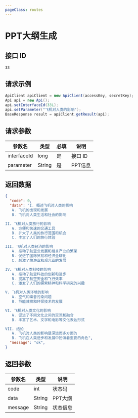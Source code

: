 ```yaml
---
pageClass: routes
---
```


# PPT大纲生成 <Badge text="正常" type="tip"/>

## 接口 ID

``` 
33
```

## 请求示例

``` java
ApiClient apiClient = new ApiClient(accessKey, secretKey);
Api api = new Api();
api.setInterfaceId(33L);
api.setParameter("飞机对人类的影响");
BaseResponse result = apiClient.getResult(api);
```

## 请求参数

| 参数名      | 类型   | 必填 | 说明    |
| ----------- | ------ | ---- | ------- |
| interfaceId | long   | 是   | 接口 ID |
| parameter   | String | 是   | PPT信息 |

## 返回数据

``` json
{
  "code": 0,
  "data": "I. 概述飞机对人类的影响
   A. 飞机的出现和发展
   B. 飞机对人类生活和社会的影响

II. 飞机对人类旅行的影响
   A. 方便和快速的交通工具
   B. 扩大了人类的旅行范围和机会
   C. 丰富了人们的旅行体验

III. 飞机对人类经济的影响
   A. 推动了航空业发展和相关产业的繁荣
   B. 促进了国际贸易和经济全球化
   C. 刺激了旅游业和观光业的发展

IV. 飞机对人类科技的影响
   A. 推动了航空科技的创新和进步
   B. 提高了航空安全和飞行效率
   C. 激发了人们的探索精神和科学研究的兴趣

V. 飞机对人类环境的影响
   A. 空气和噪音污染问题
   B. 节能减排和环保技术的发展

VI. 飞机对人类文化的影响
   A. 促进了不同文化之间的交流和融合
   B. 丰富了艺术、文学和电影等文化表达形式

VII. 结论
   A. 飞机对人类的影响是深远而多方面的
   B. 飞机在人类进步和发展中扮演着重要的角色",
  "message": "ok",
}
```

## 返回参数

| 参数名  | 类型   | 说明     |
| ------- | ------ | -------- |
| code    | int    | 状态码   |
| data    | String | PPT大纲  |
| message | String | 状态信息 |

<ads></ads>
